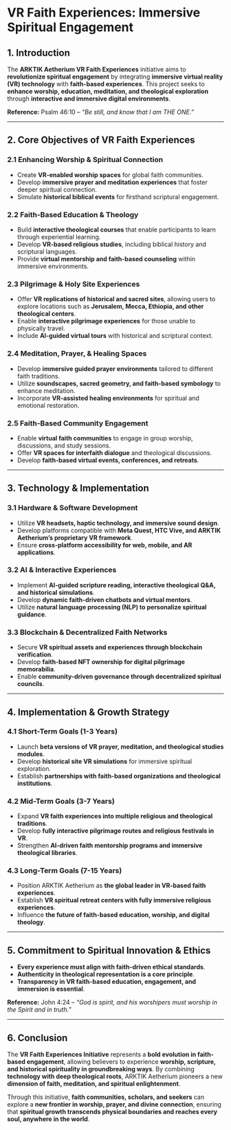 # **VR Faith Experiences: Immersive Spiritual Engagement**

## **1. Introduction**
The **ARKTIK Aetherium VR Faith Experiences** initiative aims to **revolutionize spiritual engagement** by integrating **immersive virtual reality (VR) technology** with **faith-based experiences**. This project seeks to **enhance worship, education, meditation, and theological exploration** through **interactive and immersive digital environments**.

**Reference:** Psalm 46:10 – *“Be still, and know that I am THE ONE.”*

---

## **2. Core Objectives of VR Faith Experiences**
### **2.1 Enhancing Worship & Spiritual Connection**
- Create **VR-enabled worship spaces** for global faith communities.
- Develop **immersive prayer and meditation experiences** that foster deeper spiritual connection.
- Simulate **historical biblical events** for firsthand scriptural engagement.

### **2.2 Faith-Based Education & Theology**
- Build **interactive theological courses** that enable participants to learn through experiential learning.
- Develop **VR-based religious studies**, including biblical history and scriptural languages.
- Provide **virtual mentorship and faith-based counseling** within immersive environments.

### **2.3 Pilgrimage & Holy Site Experiences**
- Offer **VR replications of historical and sacred sites**, allowing users to explore locations such as **Jerusalem, Mecca, Ethiopia, and other theological centers**.
- Enable **interactive pilgrimage experiences** for those unable to physically travel.
- Include **AI-guided virtual tours** with historical and scriptural context.

### **2.4 Meditation, Prayer, & Healing Spaces**
- Develop **immersive guided prayer environments** tailored to different faith traditions.
- Utilize **soundscapes, sacred geometry, and faith-based symbology** to enhance meditation.
- Incorporate **VR-assisted healing environments** for spiritual and emotional restoration.

### **2.5 Faith-Based Community Engagement**
- Enable **virtual faith communities** to engage in group worship, discussions, and study sessions.
- Offer **VR spaces for interfaith dialogue** and theological discussions.
- Develop **faith-based virtual events, conferences, and retreats**.

---

## **3. Technology & Implementation**
### **3.1 Hardware & Software Development**
- Utilize **VR headsets, haptic technology, and immersive sound design**.
- Develop platforms compatible with **Meta Quest, HTC Vive, and ARKTIK Aetherium’s proprietary VR framework**.
- Ensure **cross-platform accessibility for web, mobile, and AR applications**.

### **3.2 AI & Interactive Experiences**
- Implement **AI-guided scripture reading, interactive theological Q&A, and historical simulations**.
- Develop **dynamic faith-driven chatbots and virtual mentors**.
- Utilize **natural language processing (NLP) to personalize spiritual guidance**.

### **3.3 Blockchain & Decentralized Faith Networks**
- Secure **VR spiritual assets and experiences through blockchain verification**.
- Develop **faith-based NFT ownership for digital pilgrimage memorabilia**.
- Enable **community-driven governance through decentralized spiritual councils**.

---

## **4. Implementation & Growth Strategy**
### **4.1 Short-Term Goals (1-3 Years)**
- Launch **beta versions of VR prayer, meditation, and theological studies modules**.
- Develop **historical site VR simulations** for immersive spiritual exploration.
- Establish **partnerships with faith-based organizations and theological institutions**.

### **4.2 Mid-Term Goals (3-7 Years)**
- Expand **VR faith experiences into multiple religious and theological traditions**.
- Develop **fully interactive pilgrimage routes and religious festivals in VR**.
- Strengthen **AI-driven faith mentorship programs and immersive theological libraries**.

### **4.3 Long-Term Goals (7-15 Years)**
- Position ARKTIK Aetherium as **the global leader in VR-based faith experiences**.
- Establish **VR spiritual retreat centers with fully immersive religious experiences**.
- Influence **the future of faith-based education, worship, and digital theology**.

---

## **5. Commitment to Spiritual Innovation & Ethics**
- **Every experience must align with faith-driven ethical standards**.
- **Authenticity in theological representation is a core principle**.
- **Transparency in VR faith-based education, engagement, and immersion is essential**.

**Reference:** John 4:24 – *“God is spirit, and his worshipers must worship in the Spirit and in truth.”*

---

## **6. Conclusion**
The **VR Faith Experiences Initiative** represents a **bold evolution in faith-based engagement**, allowing believers to experience **worship, scripture, and historical spirituality in groundbreaking ways**. By combining **technology with deep theological roots**, ARKTIK Aetherium pioneers a new **dimension of faith, meditation, and spiritual enlightenment**.

Through this initiative, **faith communities, scholars, and seekers** can explore a **new frontier in worship, prayer, and divine connection**, ensuring that **spiritual growth transcends physical boundaries and reaches every soul, anywhere in the world**.
